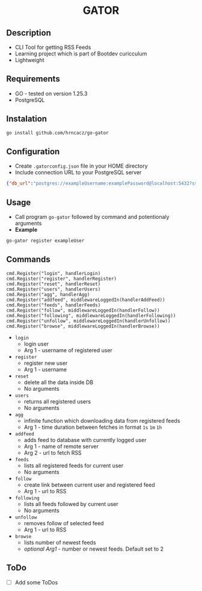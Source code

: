 <div align="center">

# GATOR
</div>

## Description

- CLI Tool for getting RSS Feeds
- Learning project which is part of Bootdev curicculum
- Lightweight


## Requirements

- GO - tested on version 1.25.3
- PostgreSQL


## Instalation

```bash
go install github.com/hrncacz/go-gator
```

## Configuration

- Create `.gatorconfig.json` file in your HOME directory
- Include connection URL to your PostgreSQL server
```json
{"db_url":"postgres://exampleUsername:examplePassword@localhost:5432?sslmode=disable"}
```

## Usage
- Call program `go-gator` followed by command and potentionaly arguments
- **Example**
```bash
go-gator register exampleUser
```

## Commands
	cmd.Register("login", handlerLogin)
	cmd.Register("register", handlerRegister)
	cmd.Register("reset", handlerReset)
	cmd.Register("users", handlerUsers)
	cmd.Register("agg", handlerAgg)
	cmd.Register("addfeed", middlewareLoggedIn(handlerAddFeed))
	cmd.Register("feeds", handlerFeeds)
	cmd.Register("follow", middlewareLoggedIn(handlerFollow))
	cmd.Register("following", middlewareLoggedIn(handlerFollowing))
	cmd.Register("unfollow", middlewareLoggedIn(handlerUnfollow))
	cmd.Register("browse", middlewareLoggedIn(handlerBrowse))

- `login`
    - login user
    - Arg 1 - username of registered user
- `register`
    - register new user
    - Arg 1 - username
- `reset`
    - delete all the data inside DB
    - No arguments
- `users`
    - returns all registered users
    - No arguments 
- `agg`
    - infinite function which downloading data from registered feeds
    - Arg 1 - time duration between fetches in format `1s` `1m` `1h` 
- `addfeed`
    - adds feed to database with currently logged user
    - Arg 1 - name of remote server
    - Arg 2 - url to fetch RSS
- `feeds`
    - lists all registered feeds for current user
    - No arguments
- `follow`
    - create link between current user and registered feed
    - Arg 1 - url to RSS
- `following`
    - lists all feeds followed by current user
    - No arguments
- `unfollow`
    - removes follow of selected feed
    - Arg 1 - url to RSS
- `browse`
    - lists number of newest feeds
    - *optional Arg1* - number or newest feeds. Default set to 2

## ToDo

- [ ] Add some ToDos



